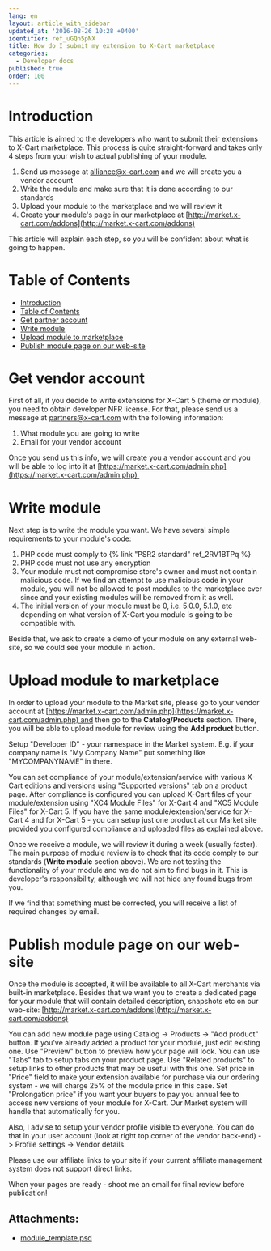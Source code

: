 ```yaml
---
lang: en
layout: article_with_sidebar
updated_at: '2016-08-26 10:28 +0400'
identifier: ref_uGQn5pNX
title: How do I submit my extension to X-Cart marketplace
categories:
  - Developer docs
published: true
order: 100
---
```



# Introduction

This article is aimed to the developers who want to submit their extensions to X-Cart marketplace. This process is quite straight-forward and takes only 4 steps from your wish to actual publishing of your module.

1.  Send us message at [alliance@x-cart.com](mailto:alliance@x-cart.com) and we will create you a vendor account
2.  Write the module and make sure that it is done according to our standards
3.  Upload your module to the marketplace and we will review it
4.  Create your module's page in our marketplace at [http://market.x-cart.com/addons](http://market.x-cart.com/addons)

This article will explain each step, so you will be confident about what is going to happen.

# Table of Contents

*   [Introduction](#introduction)
*   [Table of Contents](#table-of-contents)
*   [Get partner account](#get-vendor-account)
*   [Write module](#write-module)
*   [Upload module to marketplace](#upload-module-to-marketplace)
*   [Publish module page on our web-site](#publish-module-page-on-our-web-site)

# Get vendor account

First of all, if you decide to write extensions for X-Cart 5 (theme or module), you need to obtain developer NFR license. For that, please send us a message at [partners@x-cart.com](mailto:partners@x-cart.com) with the following information:

1.  What module you are going to write
2.  Email for your vendor account

Once you send us this info, we will create you a vendor account and you will be able to log into it at [https://market.x-cart.com/admin.php](https://market.x-cart.com/admin.php) 


# Write module

Next step is to write the module you want. We have several simple requirements to your module's code:

1.  PHP code must comply to {% link "PSR2 standard" ref_2RV1BTPq %}
2.  PHP code must not use any encryption
3.  Your module must not compromise store's owner and must not contain malicious code. If we find an attempt to use malicious code in your module, you will not be allowed to post modules to the marketplace ever since and your existing modules will be removed from it as well.
4.  The initial version of your module must be 0, i.e. 5.0.0, 5.1.0, etc depending on what version of X-Cart you module is going to be compatible with.

Beside that, we ask to create a demo of your module on any external web-site, so we could see your module in action.

# Upload module to marketplace

In order to upload your module to the Market site, please go to your vendor account at [https://market.x-cart.com/admin.php](https://market.x-cart.com/admin.php) and then go to the **Catalog/Products** section. There, you will be able to upload module for review using the **Add product** button. 

Setup "Developer ID" - your namespace in the Market system. E.g. if your company name is "My Company Name" put something like "MYCOMPANYNAME" in there.

You can set compliance of your module/extension/service with various X-Cart editions and versions using "Supported versions" tab on a product page. After compliance is configured you can upload X-Cart files of your module/extension using "XC4 Module Files" for X-Cart 4 and "XC5 Module Files" for X-Cart 5. If you have the same module/extension/service for X-Cart 4 and for X-Cart 5 - you can setup just one product at our Market site provided you configured compliance and uploaded files as explained above.

Once we receive a module, we will review it during a week (usually faster). The main purpose of module review is to check that its code comply to our standards (**Write module** section above). We are not testing the functionality of your module and we do not aim to find bugs in it. This is developer's responsibility, although we will not hide any found bugs from you.

If we find that something must be corrected, you will receive a list of required changes by email.

# Publish module page on our web-site

Once the module is accepted, it will be available to all X-Cart merchants via built-in marketplace. Besides that we want you to create a dedicated page for your module that will contain detailed description, snapshots etc on our web-site: [http://market.x-cart.com/addons](http://market.x-cart.com/addons)

You can add new module page using Catalog -> Products -> "Add product" button. If you've already added a product for your module, just edit existing one. Use "Preview" button to preview how your page will look. You can use "Tabs" tab to setup tabs on your product page. Use "Related products" to setup links to other products that may be useful with this one. Set price in "Price" field to make your extension available for purchase via our ordering system - we will charge 25% of the module price in this case. Set "Prolongation price" if you want your buyers to pay you annual fee to access new versions of your module for X-Cart. Our Market system will handle that automatically for you.

Also, I advise to setup your vendor profile visible to everyone. You can do that in your user account (look at right top corner of the vendor back-end) -> Profile settings -> Vendor details.

Please use our affiliate links to your site if your current affiliate management system does not support direct links.

When your pages are ready - shoot me an email for final review before publication!

## Attachments:

* [module_template.psd]({{site.baseurl}}/attachments/7504739/7602402.psd)
